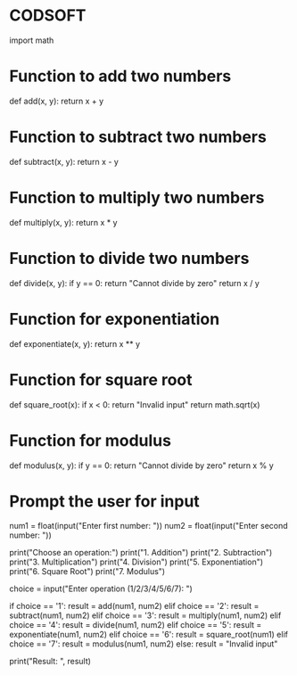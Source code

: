# CODSOFT
import math

# Function to add two numbers
def add(x, y):
    return x + y

# Function to subtract two numbers
def subtract(x, y):
    return x - y

# Function to multiply two numbers
def multiply(x, y):
    return x * y

# Function to divide two numbers
def divide(x, y):
    if y == 0:
        return "Cannot divide by zero"
    return x / y

# Function for exponentiation
def exponentiate(x, y):
    return x ** y

# Function for square root
def square_root(x):
    if x < 0:
        return "Invalid input"
    return math.sqrt(x)

# Function for modulus
def modulus(x, y):
    if y == 0:
        return "Cannot divide by zero"
    return x % y

# Prompt the user for input
num1 = float(input("Enter first number: "))
num2 = float(input("Enter second number: "))

print("Choose an operation:")
print("1. Addition")
print("2. Subtraction")
print("3. Multiplication")
print("4. Division")
print("5. Exponentiation")
print("6. Square Root")
print("7. Modulus")

choice = input("Enter operation (1/2/3/4/5/6/7): ")

if choice == '1':
    result = add(num1, num2)
elif choice == '2':
    result = subtract(num1, num2)
elif choice == '3':
    result = multiply(num1, num2)
elif choice == '4':
    result = divide(num1, num2)
elif choice == '5':
    result = exponentiate(num1, num2)
elif choice == '6':
    result = square_root(num1)
elif choice == '7':
    result = modulus(num1, num2)
else:
    result = "Invalid input"

print("Result: ", result)
